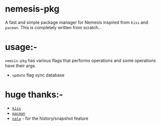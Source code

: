 # nemesis-pkg
A fast and simple package manager for Nemesis inspired from `kiss` and `pacman`. This is completely written from scratch...

# usage:-
`nemsis-pkg` has various flags that performs operations and some operations have their args.

- `update` flag sync database

# huge thanks:-
- [`kiss`](https://github.com/kisslinux/kiss)
- [`pacman`](gitlab.archlinux.org/pacman/pacman)
- [`nala`](https://github.com/volitank/nala) - for the history/snapshot feature
